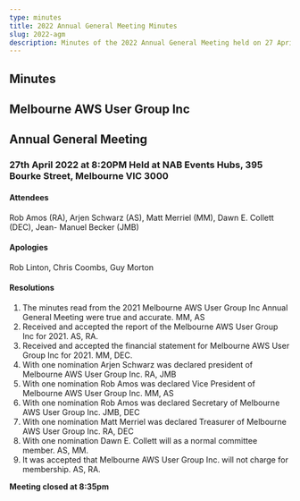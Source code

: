 ```yaml
---
type: minutes
title: 2022 Annual General Meeting Minutes
slug: 2022-agm
description: Minutes of the 2022 Annual General Meeting held on 27 April 2022
---
```


## Minutes

## Melbourne AWS User Group Inc

## Annual General Meeting

### 27th April 2022 at 8:20PM Held at NAB Events Hubs, 395 Bourke Street, Melbourne VIC 3000

#### Attendees

Rob Amos (RA), Arjen Schwarz (AS), Matt Merriel (MM), Dawn E. Collett (DEC), Jean- Manuel Becker (JMB)

#### Apologies

Rob Linton, Chris Coombs, Guy Morton

#### Resolutions

1. The minutes read from the 2021 Melbourne AWS User Group Inc Annual General Meeting were true and accurate. MM, AS
2. Received and accepted the report of the Melbourne AWS User Group Inc for 2021. AS, RA.
3. Received and accepted the financial statement for Melbourne AWS User Group Inc for 2021. MM, DEC.
4. With one nomination Arjen Schwarz was declared president of Melbourne AWS User Group Inc. RA, JMB
5. With one nomination Rob Amos was declared Vice President of Melbourne AWS User Group Inc. MM, AS
6. With one nomination Rob Amos was declared Secretary of Melbourne AWS User Group Inc. JMB, DEC
7. With one nomination Matt Merriel was declared Treasurer of Melbourne AWS User Group Inc. RA, DEC
8. With one nomination Dawn E. Collett will as a normal committee member. AS, MM.
9. It was accepted that Melbourne AWS User Group Inc. will not charge for membership. AS, RA.

**Meeting closed at 8:35pm**
